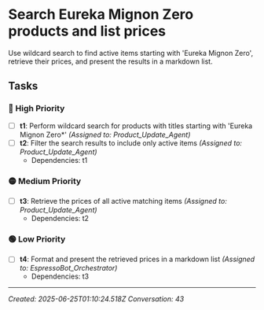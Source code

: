 # Search Eureka Mignon Zero products and list prices

Use wildcard search to find active items starting with 'Eureka Mignon Zero', retrieve their prices, and present the results in a markdown list.

## Tasks

### 🔴 High Priority

- [ ] **t1**: Perform wildcard search for products with titles starting with 'Eureka Mignon Zero*' _(Assigned to: Product_Update_Agent)_
- [ ] **t2**: Filter the search results to include only active items _(Assigned to: Product_Update_Agent)_
  - Dependencies: t1

### 🟡 Medium Priority

- [ ] **t3**: Retrieve the prices of all active matching items _(Assigned to: Product_Update_Agent)_
  - Dependencies: t2

### 🟢 Low Priority

- [ ] **t4**: Format and present the retrieved prices in a markdown list _(Assigned to: EspressoBot_Orchestrator)_
  - Dependencies: t3


---
_Created: 2025-06-25T01:10:24.518Z_
_Conversation: 43_
